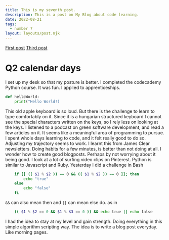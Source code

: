 ```yaml
---
title: This is my seventh post.
description: This is a post on My Blog about code learning.
date: 2022-08-21
tags:
  - number 7
layout: layouts/post.njk
---
```



<a href="{{ '/posts/firstpost/' | url }}">First post</a>
<a href="{{ '/posts/thirdpost/' | url }}">Third post</a>


# Q2 calendar days
I set up my desk so that my posture is better. I completed the codecademy Python course. It was fun. I applied to apprenticeships. 

```py
def helloWorld:
	print("Hello World!)
```

This old apple keyboard is so loud. But there is the challenge to learn to type comfortably on it. Since it is a hungarian structured keyboard I cannot see the special characters written on the keys, so I rely less on looking at the keys. I listened to a podcast on green software development, and read a few articles on it. It seems like a meaningful area of programming to pursue. I spent whole days learning to code, and it felt really good to do so. Adjusting my trajectory seems to work. I learnt this from James Clear newsletters. Doing habits for a few minutes, is better than not doing at all. I wonder how to create good blogposts. Perhaps by not worrying about it being good. I look at a lot of surfing video clips on Pinterest. Python is similar to Javascript and Ruby. Yesterday I did a challenge in Bash

```bash
	if [[ (( $1 % $2 )) == 0 && (( $1 % $2 )) == 0 ]]; then
		echo "true"
	else
		echo "false"
	fi
```

`&&` can also mean then and `||` can mean else do.  as in

```bash
	(( $1 % $2 == 0 && $1 % $3 == 0 )) && echo true || echo false
```

I had the idea to stay at my level and gain strength. Doing everything in this simple algorithm scripting way. The idea is to write a blog post everyday. Like morning pages. 
